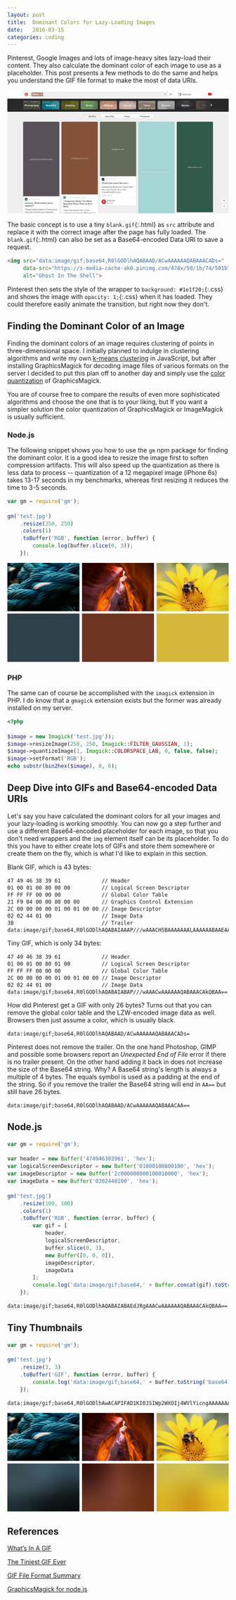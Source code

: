 ```yaml
---
layout: post
title:  Dominant Colors for Lazy-Loading Images
date:   2016-03-15
categories: coding
---
```


Pinterest, Google Images and lots of image-heavy sites lazy-load their content. They also calculate the dominant color of each image to use as a placeholder. This post presents a few methods to do the same and helps you understand the GIF file format to make the most of data URIs.

![](/images/pinterest-placeholders.gif)

The basic concept is to use a tiny `blank.gif`{:.html} as `src` attribute and replace it with the correct image after the page has fully loaded. The `blank.gif`{:.html} can also be set as a Base64-encoded Data URI to save a request.

~~~ html
<img src="data:image/gif;base64,R0lGODlhAQABAAD/ACwAAAAAAQABAAACADs="
     data-src="https://s-media-cache-ak0.pinimg.com/474x/50/1b/74/501b74902935b063816ea8e14f460ca0.jpg"
     alt="Ghost In The Shell">
~~~

Pinterest then sets the style of the wrapper to `background: #1e1f20;`{:.css} and shows the image with `opacity: 1;`{:.css} when it has loaded. They could therefore easily animate the transition, but right now they don't.

## Finding the Dominant Color of an Image

Finding the dominant colors of an image requires clustering of points in three-dimensional space. I initially planned to indulge in clustering algorithms and write my own [k-means clustering](http://charlesleifer.com/blog/using-python-and-k-means-to-find-the-dominant-colors-in-images/) in JavaScript, but after installing GraphicsMagick for decoding image files of various formats on the server I decided to put this plan off to another day and simply use the [color quantization](http://www.graphicsmagick.org/quantize.html) of GraphicsMagick.

You are of course free to compare the results of even more sophisticated algorithms and choose the one that is to your liking, but If you want a simpler solution the color quantization of GraphicsMagick or ImageMagick is usually sufficient.

### Node.js

The following snippet shows you how to use the `gm` npm package for finding the dominant color. It is a good idea to resize the image first to soften compression artifacts. This will also speed up the quantization as there is less data to process -- quantization of a 12 megapixel image (iPhone 6s) takes 13-17 seconds in my benchmarks, whereas first resizing it reduces the time to 3-5 seconds.

~~~ js
var gm = require('gm');

gm('test.jpg')
    .resize(250, 250)
    .colors(1)
    .toBuffer('RGB', function (error, buffer) {
        console.log(buffer.slice(0, 3));
    });
~~~

![](/images/dominant-colors.jpg)

### PHP

The same can of course be accomplished with the `imagick` extension in PHP. I do know that a `gmagick` extension exists but the former was already installed on my server.

~~~ php
<?php

$image = new Imagick('test.jpg'));
$image->resizeImage(250, 250, Imagick::FILTER_GAUSSIAN, 1);
$image->quantizeImage(1, Imagick::COLORSPACE_LAB, 0, false, false);
$image->setFormat('RGB');
echo substr(bin2hex($image), 0, 6);
~~~

## Deep Dive into GIFs and Base64-encoded Data URIs

Let's say you have calculated the dominant colors for all your images and your lazy-loading is working smoothly. You can now go a step further and use a different Base64-encoded placeholder for each image, so that you don't need wrappers and the `img` element itself can be its placeholder. To do this you have to either create lots of GIFs and store them somewhere or create them on the fly, which is what I'd like to explain in this section.

Blank GIF, which is 43 bytes:

~~~
47 49 46 38 39 61             // Header
01 00 01 00 80 00 00          // Logical Screen Descriptor
FF FF FF 00 00 00             // Global Color Table
21 F9 04 00 00 00 00 00       // Graphics Control Extension
2C 00 00 00 00 01 00 01 00 00 // Image Descriptor
02 02 44 01 00                // Image Data
3B                            // Trailer
data:image/gif;base64,R0lGODlhAQABAIAAAP///wAAACH5BAAAAAAALAAAAAABAAEAAAICRAEAOw==
~~~

Tiny GIF, which is only 34 bytes:

~~~
47 49 46 38 39 61             // Header
01 00 01 00 80 01 00          // Logical Screen Descriptor
FF FF FF 00 00 00             // Global Color Table
2C 00 00 00 00 01 00 01 00 00 // Image Descriptor
02 02 44 01 00                // Image Data
data:image/gif;base64,R0lGODlhAQABAIABAP///wAAACwAAAAAAQABAAACAkQBAA==
~~~

How did Pinterest get a GIF with only 26 bytes? Turns out that you can remove the global color table and the LZW-encoded image data as well. Browsers then just assume a color, which is usually black.

~~~
data:image/gif;base64,R0lGODlhAQABAAD/ACwAAAAAAQABAAACADs=
~~~

Pinterest does not remove the trailer. On the one hand Photoshop, GIMP and possible some browsers report an _Unexpected End of File_ error if there is no trailer present. On the other hand adding it back in does not increase the size of the Base64 string. Why? A Base64 string's length is always a multiple of 4 bytes. The equals symbol is used as a padding at the end of the string. So if you remove the trailer the Base64 string will end in `AA==` but still have 26 bytes.

~~~
data:image/gif;base64,R0lGODlhAQABAAD/ACwAAAAAAQABAAACAA==
~~~

## Node.js

~~~ js
var gm = require('gm');

var header = new Buffer('474946383961', 'hex');
var logicalScreenDescriptor = new Buffer('01000100800100', 'hex');
var imageDescriptor = new Buffer('2c000000000100010000', 'hex');
var imageData = new Buffer('0202440100', 'hex');

gm('test.jpg')
    .resize(100, 100)
    .colors(1)
    .toBuffer('RGB', function (error, buffer) {
        var gif = [
            header,
            logicalScreenDescriptor,
            buffer.slice(0, 3),
            new Buffer([0, 0, 0]),
            imageDescriptor,
            imageData
        ];
        console.log('data:image/gif;base64,' + Buffer.concat(gif).toString('base64'));
    });
~~~

~~~ html
data:image/gif;base64,R0lGODlhAQABAIABAEdJRgAAACwAAAAAAQABAAACAkQBAA==
~~~

## Tiny Thumbnails

<!-- https://jmperezperez.com/medium-image-progressive-loading-placeholder/ -->

~~~ js
var gm = require('gm');

gm('test.jpg')
    .resize(3, 3)
    .toBuffer('GIF', function (error, buffer) {
        console.log('data:image/gif;base64,' + buffer.toString('base64'));
    });
~~~

~~~ html
data:image/gif;base64,R0lGODlhAwACAPIFAD1KI0JSIWp2WXOIj4WVlYicngAAAAAAACH5BAAAAAAALAAAAAADAAIAAAMESDUSkAA7
~~~

![](/images/tiny-thumbnails.jpg)

## References

[What’s In A GIF](http://www.matthewflickinger.com/lab/whatsinagif/bits_and_bytes.asp)

[The Tiniest GIF Ever](http://probablyprogramming.com/2009/03/15/the-tiniest-gif-ever)

[GIF File Format Summary](http://www.fileformat.info/format/gif/egff.htm)

[GraphicsMagick for node.js](http://aheckmann.github.io/gm/)
